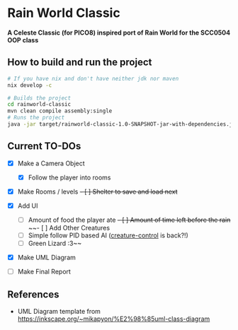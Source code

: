 # Rain World Classic
**A Celeste Classic (for PICO8) inspired port of Rain World for the SCC0504 OOP class**

## How to build and run the project

```bash
# If you have nix and don't have neither jdk nor maven
nix develop -c

# Builds the project
cd rainworld-classic
mvn clean compile assembly:single
# Runs the project
java -jar target/rainworld-classic-1.0-SNAPSHOT-jar-with-dependencies.jar
```
## Current TO-DOs

- [x] Make a Camera Object 
    - [x] Follow the player into rooms
- [x] Make Rooms / levels
    ~~- [ ] Shelter to save and load next~~
- [x] Add UI 
    - [ ] Amount of food the player ate
    ~~- [ ] Amount of time left before the rain~~
~~- [ ] Add Other Creatures
    - [ ] Simple follow PID based AI ([creature-control](https://github.com/loco-choco/creature-control) is back?!)
    - [ ] Green Lizard :3~~
- [x] Make UML Diagram 
- [ ] Make Final Report


## References

- UML Diagram template from https://inkscape.org/~mikapyon/%E2%98%85uml-class-diagram

